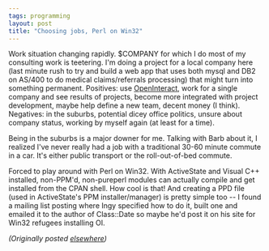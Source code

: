 ```yaml
---
tags: programming
layout: post
title: "Choosing jobs, Perl on Win32"
---
```




<p>Work situation changing rapidly. $COMPANY for which I do
most of my consulting work is teetering. I'm doing a project
for a local company here (last minute rush to try and build
a web app that uses both mysql and DB2 on AS/400 to do
medical claims/referrals processing) that might turn into
something permanent. Positives: use
<a href="http://www.advogato.org/proj/OpenInteract/">OpenInteract</a>, work for a single company and see
results of projects, become more integrated with project
development, maybe help define a new team, decent money (I
think). Negatives: in the suburbs, potential dicey office
politics, unsure about company status, working by myself
again (at least for a time).

<p>Being in the suburbs is a major downer for me. Talking
with Barb about it, I realized I've never really had a job
with a traditional 30-60 minute commute in a car. It's
either public transport or the roll-out-of-bed commute.
<p>Forced to play around with Perl on Win32. With
ActiveState and Visual C++ installed, non-PPM'd,
non-pureperl modules can actually compile and get installed
from the CPAN shell. How cool is that! And creating a PPD
file (used in ActiveState's PPM installer/manager) is pretty
simple too -- I found a mailing list posting where Ingy
specified how to do it, built one and emailed it to the
author of Class::Date so maybe he'd post it on his site for
Win32 refugees installing OI.


<p><em>(Originally posted <a href="http://www.advogato.org/person/cwinters/diary.html?start=74">elsewhere</a>)</em></p>


